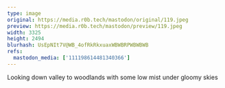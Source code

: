 ```yaml
---
type: image
original: https://media.r0b.tech/mastodon/original/119.jpeg
preview: https://media.r0b.tech/mastodon/preview/119.jpeg
width: 3325
height: 2494
blurhash: UsEpNIt7V@WB_4ofRkRkxuaxWBWBRPWBWBWB
refs:
  mastodon_media: ['111198614481340366']
---
```


Looking down valley to woodlands with some low mist under gloomy skies
